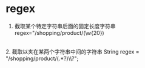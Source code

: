 # regex


1. 截取某个特定字符串后面的固定长度字符串
 regex="/shopping/product/(\\w{20})
 </br>
2. 截取以夹在某两个字符串中间的字符串
String regex = "/shopping/product/(.*?)\\?";  
</br>

